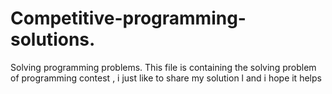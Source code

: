 # Competitive-programming-solutions.
Solving programming problems.
This file is containing the solving problem of programming contest , i just like to share my solution l and i hope it helps

